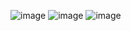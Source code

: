 ![image](https://github.com/sakettt07/Gradschool/assets/127855345/480a2271-2aa4-42f3-b1bd-6adb542d8bde)
![image](https://github.com/sakettt07/Gradschool/assets/127855345/9a34d680-8bf3-4541-b6e6-4e164f84ea40)
![image](https://github.com/sakettt07/Gradschool/assets/127855345/b070c04f-c694-4d69-a332-946fdfad54b0)
